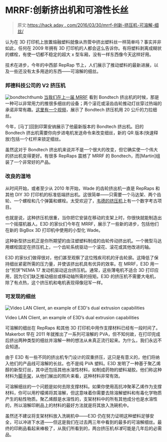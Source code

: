 # MRRF:创新挤出机和可溶性长丝

> 原文:[https://hack aday . com/2016/03/30/mrrf-创新-挤压机-可溶解-细丝/](https://hackaday.com/2016/03/30/mrrf-innovating-extruders-and-dissolvable-filament/)

认为在 3D 打印机上放置熔融塑料就像从热管中挤出塑料丝一样简单吗？事实并非如此，任何在 2009 年拥有 3D 打印机的人都会这么告诉你。有将塑料剥离成糊状的螺栓，有使一切都不稳定的超大 x 型车厢，没有一样东西像今天这样好用。

技术在进步，今年的中西部 RepRap 节上，人们展示了推动塑料的最新进展，以及一些还没有太多用途的东西——可溶解的细丝。

### 邦德科技公司的 V2 挤压机

![bondtechthumb](../Images/a2ee6709171753e4ebf268196e28f171.png) [当我们在上一届 MRRF](http://hackaday.com/2015/03/25/mrrf-hot-ends-extruders-extremely-posh-brits-and-stoic-swedes/) 看到 Bondtech 挤出机的时候，那是一种可以非常用力的推很多细丝的设备；两个滚花或滚齿齿轮推动灯丝穿过热端的承诺非常有趣。[这里有一个视频](https://www.youtube.com/watch?v=tS3VbDA9zWA)，展示了 Bondtech 挤压机用 20 公斤的力拉细丝。

今年，[马丁]回到印第安纳展示了他最新版本的 Bondtech 挤出机。旧的 Bondtech 挤出机需要你向步进电机发送命令来改变细丝，新的 QR 版本(快速释放)包括一个杠杆来锁定细丝。

虽然这对于 Bondtech 挤出机来说并不是一个很大的改变，但它确实使一个伟大的挤出机变得更好。有很多 RepRaps 震撼了 MRRF 的 Bondtech，而[Martin]组装了一个非常好的产品。

### 改良的湿地

从时间开始，或者至少从 2010 年开始，Wade 的齿轮挤出机一直是 RepRaps 和其他 DIY 3D 打印机的标准低端挤出机。这很简单——只需要一个马达架、两个齿轮、一个螺栓和几个弹簧和螺栓。太受欢迎了，[韦德的挤压机](http://reprap.org/wiki/Genealogy_/_Archeology_of_the_Greg's_Wade's_Geared_Extruder)上有一个数字考古项目。

也就是说，这种挤压机很重，当你把它安装在移动的支架上时，你很快就能制造出一个摇摆机器人。E3D 的家伙们今年在 MRRF，展示了一些新的进步，包括他们在新的 BigBox 3D 打印机中使用的小型化 Wade。

这种新型挤出机正是你所期望的由注塑塑料制成的齿轮传动挤出机。一个微型马达用螺栓固定在挤压机上，一个齿轮系统驱动一个滚花、滚花或其他改进的轴。

E3D 的家伙们做得很对，他们甚至观察了这位残疾司机的牙齿轮廓。这降低了保持细丝紧密所需的压力量，并使该挤出机具有优异的效率。在 MRRF，E3D 用一台“煎饼”NEMA 17 发动机驱动这台挤压机。通常，这些薄电机不适合 3D 打印应用，因为它们缺乏推动细丝或移动轴所需的扭矩。E3D 的挤压机不需要大电机，除了有点热，这个挤压机和电机表现得像冠军一样。

### 可发现的细丝

![Video LAN Client, an example of E3D's dual extrusion capabilities](../Images/3bac0d85830a264199dc76e3caa00329.png)

Video LAN Client, an example of E3D’s dual extrusion capabilities

可溶解的细丝在 RepRaps 和其他 3D 打印机中用作支撑材料已经有一段时间了。Makerbot 早在 2011 年就推出了一系列可溶解的 PVA，但不知何故，在打印完成后挤出两种类型的细丝并溶解一种的想法从未真正流行起来。为什么，我们永远不会知道。

由于 E3D 有一些不同的挤出机专门设计的双重挤压，这只是有意义的，他们将纳入他们的产品线可溶解的长丝。也不是纯 PVA 塑料。E3D 发明了一种基于聚乙烯醇的新型灯丝，其中还包括其他水溶性材料，如制成药物的塑料凝胶。他们称这种材料为[脚手架](http://e3d-online.com/E3D-175-SCAFFOLD-GREY)，从他们展出的照片来看，这种材料非常有效。

可溶解细丝的一个问题是如何去除支撑材料。如果你使用高抗冲聚苯乙烯作为支撑材料，你可以用柠檬烯将其溶解，但这意味着你需要去除溶解塑料和有毒化学物质产生的粘性物质。聚乙烯醇是水溶性的，支架材料中的所有其他成分也是水溶性的，所以溶解印刷品上的材料的最好方法就是将其放入洗碗机中。

虽然还不建议将支架材料放入洗碗机中——E3D 仍在努力证明这种塑料足够安全，可以冲进下水道——但这是我们在过去两三年中看到的最多的可溶解细丝。最终的印刷品看起来棒极了，从我们所看到的，两台挤压机*标准*可能是几年后的必需品。